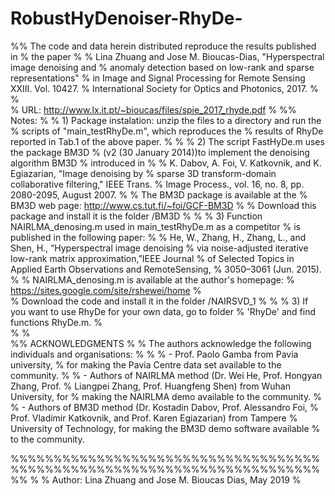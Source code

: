 # RobustHyDenoiser-RhyDe-
%%  The code and data herein distributed reproduce the results published in
%  the paper 
%
%  Lina Zhuang and Jose M. Bioucas-Dias, "Hyperspectral image denoising and 
%  anomaly detection based on low-rank and sparse representations" 
%  in Image and Signal Processing for Remote Sensing XXIII. Vol. 10427. 
%  International Society for Optics and Photonics, 2017.
%
%  
%  URL: http://www.lx.it.pt/~bioucas/files/spie_2017_rhyde.pdf
%
%%  Notes:
%
%   1) Package instalation: unzip the files to a directory and run the
%   scripts of "main_testRhyDe.m", which reproduces the 
%    results of RhyDe reported in Tab.1 of the above paper.
%
%
%   2) The script FastHyDe.m uses the package BM3D 
%      (v2 (30 January 2014))to implement the denoising algorithm BM3D 
%      introduced in 
%
%      K. Dabov, A. Foi, V. Katkovnik, and K. Egiazarian, "Image denoising by
%      sparse 3D transform-domain collaborative filtering," IEEE Trans. 
%      Image Process., vol. 16, no. 8, pp. 2080-2095, August 2007.
%
%      The BM3D package  is available at the 
%      BM3D web page:  http://www.cs.tut.fi/~foi/GCF-BM3D
%
%      Download this package and install it is the folder /BM3D
%
%
%   3) Function NAIRLMA_denosing.m used in main_testRhyDe.m as a competitor
%   is published in the following paper:
%
%      He, W., Zhang, H., Zhang, L., and Shen, H., “Hyperspectral image denoising 
%      via noise-adjusted iterative low-rank matrix approximation,”IEEE Journal 
%      of Selected Topics in Applied Earth Observations and RemoteSensing, 
%      3050–3061 (Jun. 2015).
%
%      NAIRLMA_denosing.m  is available at the author's homepage: 
%      https://sites.google.com/site/rshewei/home
%       
%      Download the code and install it in the folder /NAIRSVD_1
%
%
%   3) If you want to use RhyDe for your own data, go to folder
%   'RhyDe' and find functions RhyDe.m.
%      
%
%   
%% ACKNOWLEDGMENTS
%
% The authors acknowledge the following individuals and organisations:
%
%
%   - Prof. Paolo Gamba from Pavia university, 
%     for making the Pavia Centre data set available to the community.
%
%   - Authors of NAIRLMA method (Dr. Wei He, Prof. Hongyan Zhang, Prof. 
%     Liangpei Zhang, Prof. Huangfeng Shen) from Wuhan University, for 
%     making the NAIRLMA demo available to the community.
%
%   - Authors of BM3D method (Dr. Kostadin Dabov, Prof. Alessandro Foi, 
%     Prof. Vladimir Katkovnik, and Prof. Karen Egiazarian) from Tampere 
%     University of Technology, for making the BM3D demo software available 
%     to the community.
 
%%%%%%%%%%%%%%%%%%%%%%%%%%%%%%%%%%%%%%%%%%%%%%%%%%%%%%%%%%%%%%%%%%%%%%%%%%
%
% Author: Lina Zhuang and Jose M. Bioucas Dias, May 2019
%

